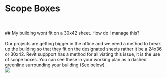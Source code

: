 # Scope Boxes
<br>
<br>
## My building wont fit on a 30x42 sheet. How do I manage this?
<br>
<br>
Our projects are getting bigger in the office and we need a method to break up the building so that they fit on the designated sheets rather it be a 24x36 or 30x42. Revit suppport has a method for alliviating this issue, it is the use of scope boxes. You can see these in your working plan as a dashed greenline surrounding your building (See below).
<br>
<img src="DPSRevitPrimer/07_Area%20Plans/images/ScopeBoxes.png">
